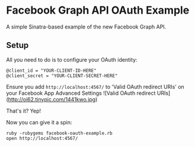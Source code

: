 Facebook Graph API OAuth Example
================================

A simple Sinatra-based example of the new Facebook Graph API.

Setup
-----

All you need to do is to configure your OAuth identity:

    @client_id = "YOUR-CLIENT-ID-HERE"
    @client_secret = "YOUR-CLIENT-SECRET-HERE"

Ensure you add ```http://localhost:4567/``` to 'Valid OAuth redirect URIs' on your Facebook App Advanced Settings
![Valid OAuth redirect URIs]
(http://oi62.tinypic.com/1441kwo.jpg)

That's it? Yep!

Now you can give it a spin:

    ruby -rubygems facebook-oauth-example.rb
    open http://localhost:4567/
